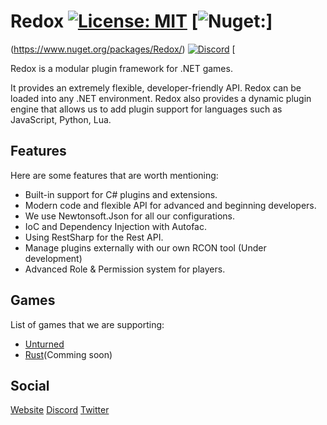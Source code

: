 # Redox [![License: MIT](https://img.shields.io/badge/License-MIT-yellow.svg)](https://opensource.org/licenses/MIT) [![Nuget:](https://img.shields.io/nuget/v/Redox)]
(https://www.nuget.org/packages/Redox/)  [![Discord](https://img.shields.io/discord/660131995619426310?label=discord)](https://discord.gg/KSQxhcA)
       [


Redox is a modular plugin framework for .NET games.

It provides an extremely flexible, developer-friendly API. Redox can be loaded into any .NET environment.
Redox also provides a dynamic plugin engine that allows us to add plugin support for languages such as JavaScript, Python, Lua.

## Features
Here are some features that are worth mentioning:
- Built-in support for C# plugins and extensions.
- Modern code and flexible API for advanced and beginning developers.
- We use Newtonsoft.Json for all our configurations.
- IoC and Dependency Injection with Autofac.
- Using RestSharp for the Rest API.
- Manage plugins externally with our own RCON tool (Under development)
- Advanced Role & Permission system for players.


## Games
List of games that we are supporting:
- [Unturned](https://github.com/RedoxMod/Redox.Unturned)
- [Rust](https://github.com/RedoxMod/Redox.Unturned)(Comming soon)

## Social
[Website](https://redoxmodding.org)
[Discord](https://discord.gg/TjfJypA)
[Twitter](https://twitter.com/RedoxMod)
